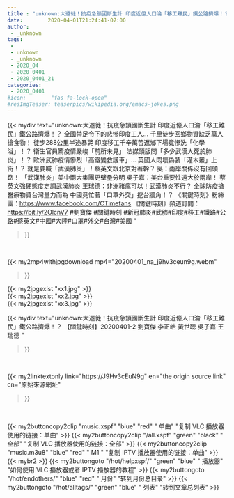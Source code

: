 ```yaml
---
title : "unknown:大遷徙！抗疫急鎖國斷生計 印度近億人口淪「移工難民」鐵公路擠爆！？ 【關鍵時刻】20200401-2 劉寶傑 李正皓 黃世聰 吳子嘉 王瑞德 "
date:        2020-04-01T21:24:41-07:00
author:
 - _unknown
tags:
 - 
 - unknown
 - _unknown
 - 2020_04
 - 2020_0401
 - 2020_0401_21
categories:
 - 2020_0401
#icon:        "fas fa-lock-open"
#resImgTeaser: teaserpics/wikipedia.org/emacs-jokes.png
---
```







{{< mydiv text="unknown:大遷徙！抗疫急鎖國斷生計 印度近億人口淪「移工難民」鐵公路擠爆！？ 全國禁足令下的悲慘印度工人… 千里徒步回鄉物資缺乏萬人搶食物！ 徒步288公里半途暴斃 印度移工千辛萬苦返鄉下場竟慘洗「化學浴」！？ 衛生官員驚疫情嚴峻「前所未見」 法媒頭版問「多少武漢人死於肺炎」！？ 歐洲武肺疫情慘烈「高鐵變救護車」… 英國人悶壞偽裝「灌木叢」上街！？ 就是要喊「武漢肺炎」！蔡英文跟北京對著幹？ 吳：兩岸關係沒有回頭路！ 「武漢肺炎」美中兩大集團更壁壘分明 吳子嘉：美台重要性遠大於兩岸！ 蔡英文強硬態度定調武漢肺炎 王瑞德：非洲豬瘟可以！武漢肺炎不行？ 全球防疫搶醫療物資台灣量力而為 中國竟忙著「口罩外交」挖台牆角！？  《關鍵時刻》粉絲團：https://www.facebook.com/CTimefans 《關鍵時刻》頻道訂閱：https://bit.ly/2OlcnV7  #劉寶傑 #關鍵時刻 #新冠肺炎#武肺#印度#移工#鐵路#公路#蔡英文#中國#大陸#口罩#外交#台灣#美國 "
>}}
<br>


{{< my2mp4withjpgdownload mp4="20200401_na_j9hv3ceun9g.webm"
>}}

{{< my2jpgexist "xx1.jpg" >}}<br>
{{< my2jpgexist "xx2.jpg" >}}<br>
{{< my2jpgexist "xx3.jpg" >}}<br>



{{< mydiv text="unknown:大遷徙！抗疫急鎖國斷生計 印度近億人口淪「移工難民」鐵公路擠爆！？ 【關鍵時刻】20200401-2 劉寶傑 李正皓 黃世聰 吳子嘉 王瑞德 "
>}}
<br>

{{< my2linktextonly link="https://J9Hv3cEuN9g"
en="the origin source link" cn="原始來源網址"
>}}


<br>


{{< my2buttoncopy2clip "music.xspf"        "blue"   "red"    " 单曲"  "复制 VLC 播放器使用的链接：单曲" >}} {{< my2buttoncopy2clip "/all.xspf"         "green"  "black"  " 全部"  "复制 VLC 播放器使用的链接：全部" >}} {{< my2buttoncopy2clip "music.m3u8"        "blue"   "red"    " M1 "    "复制 IPTV 播放器使用的链接：单曲" >}} {{< mybr2 >}} {{< my2buttongoto      "/hot/helpxspf/"    "green"  "blue"   " 播放器" "如何使用 VLC 播放器或者 IPTV 播放器的教程" >}} {{< my2buttongoto      "/hot/endothers/"   "blue"   "red"    " 月份"   "转到月份总目录" >}} {{< my2buttongoto      "/hot/alltags/"     "green"  "blue"   " 列表"   "转到文章总列表" >}} 
